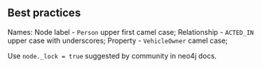 Best practices
-

Names:
Node label   - `Person` upper first camel case;
Relationship - `ACTED_IN` upper case with underscores;
Property     - `VehicleOwner` camel case;

Use `node._lock = true` suggested by community in neo4j docs.
